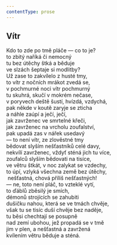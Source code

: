 ```yaml
---
contentType: prose
---
```


## Vítr

Kdo to zde po tmě pláče — co to je?  
to zbitý naříká či nemocný  
tu bez útěchy štká a běduje  
ve slzách šeptaje si modlitby?  
Už zase to zakvílelo z husté tmy,  
to vítr z nočních mrákot zvedá se,  
v pochmurné noci vítr pochmurný  
tu skuhrá, skučí v mokrém nečase,  
v poryvech deště šustí, hvízdá, vzdychá,  
pak někde v koutě zaryje se zticha  
a náhle zaúpí a ječí, ječí,  
jak zavrženec ve smrtelné křeči,  
jak zavrženec na vrcholu zoufalství,  
pak upadá zas v nářek usedavý  
— to není vítr, ze zlověstné tmy  
bědovat slyším nešťastníků celé davy,  
nekvílí zavrženec, vždyť sténá jich tu více,  
zoufalců slyším bědovati na tisíce,  
ve větru štkát, v noc zalykat se vzdechy,  
to úpí, vzlyká všechna země bez útěchy,  
 nešťastná, chová příliš nešťastných!  
— ne, toto není pláč, to vzteklé vytí,  
to ďáblů zběsilý je smích,  
démonů strojících se zahubiti  
dušičku nahou, která se ve tmách chvěje,  
však tu se tisíc duší chvěje bez naděje,  
tu běsi chechtají se posupně  
nad zemí ubohou, jež propadá se v tmě  
jim v plen, a nešťastná a zavržená  
kvílením větru běduje a sténá.

